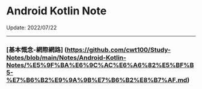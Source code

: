 # Android Kotlin Note

Update: 2022/07/22

--- 

### [基本慨念-網際網路] (https://github.com/cwt100/Study-Notes/blob/main/Notes/Android-Kotlin-Notes/%E5%9F%BA%E6%9C%AC%E6%A6%82%E5%BF%B5-%E7%B6%B2%E9%9A%9B%E7%B6%B2%E8%B7%AF.md)

